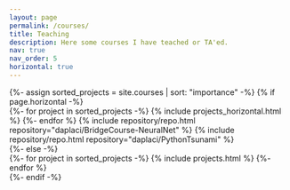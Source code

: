 ```yaml
---
layout: page
permalink: /courses/
title: Teaching
description: Here some courses I have teached or TA'ed.
nav: true
nav_order: 5
horizontal: true
---
```



<!-- pages/teaching.md -->
<div class="courses">
<!-- Display projects without categories -->
  {%- assign sorted_projects = site.courses | sort: "importance" -%}
  <!-- Generate cards for each project -->
  {% if page.horizontal -%}
  <div class="container">
    <div class="row row-cols-1">
    {%- for project in sorted_projects -%}
      {% include projects_horizontal.html %}
    {%- endfor %}
    {% include repository/repo.html repository="daplaci/BridgeCourse-NeuralNet" %}
    {% include repository/repo.html repository="daplaci/PythonTsunami" %}
    </div>
  </div>
  {%- else -%}
  <div class="grid">
    {%- for project in sorted_projects -%}
      {% include projects.html %}
    {%- endfor %}
  </div>
  {%- endif -%}

</div>
